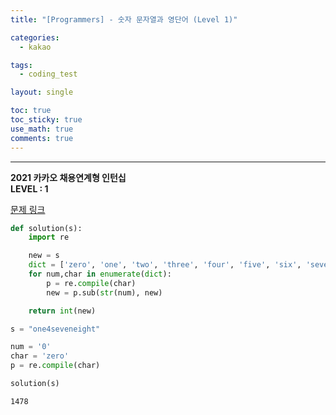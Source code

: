 ```yaml
---
title: "[Programmers] - 숫자 문자열과 영단어 (Level 1)"

categories:
  - kakao

tags:
  - coding_test

layout: single

toc: true
toc_sticky: true
use_math: true
comments: true
---
```


---
**2021 카카오 채용연계형 인턴십**  
**LEVEL : 1**

[문제 링크](https://programmers.co.kr/learn/courses/30/lessons/81301)


```python
def solution(s):
    import re

    new = s
    dict = ['zero', 'one', 'two', 'three', 'four', 'five', 'six', 'seven', 'eight', 'nine']
    for num,char in enumerate(dict):
        p = re.compile(char)
        new = p.sub(str(num), new)

    return int(new)
```


```python
s = "one4seveneight"
```


```python
num = '0'
char = 'zero'
p = re.compile(char)
```


```python
solution(s)
```




    1478
